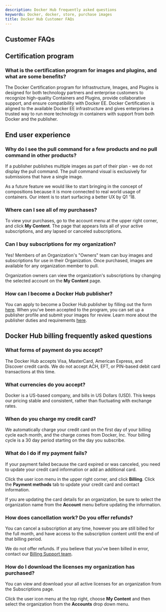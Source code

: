 ```yaml
---
description: Docker Hub frequently asked questions
keywords: Docker, docker, store, purchase images
title: Docker Hub Customer FAQs
---
```


## Customer FAQs

## Certification program

### What is the certification program for images and plugins, and what are some benefits?

The Docker Certification program for Infrastructure, Images, and Plugins is
designed for both technology partners and enterprise customers to recognize
high-quality Containers and Plugins, provide collaborative support, and ensure
compatibility with Docker EE. Docker Certification is aligned to the available
Docker EE infrastructure and gives enterprises a trusted way to run more
technology in containers with support from both Docker and the publisher.

## End user experience

### Why do I see the pull command for a few products and no pull command in other products?

If a publisher publishes multiple images as part of their plan - we do not
display the pull command. The pull command visual is exclusively for submissions
that have a single image.

As a future feature we would like to start bringing in the concept of
compositions because it is more connected to real world usage of containers. Our
intent is to start surfacing a better UX by Q1 '18.

### Where can I see all of my purchases?

To view your purchases, go to the account menu at the upper right corner, and
click **My Content**. The page that appears lists all of your active
subscriptions, and any lapsed or canceled subscriptions.

### Can I buy subscriptions for my organization?

Yes! Members of an Organization's "Owners" team can buy images and subscriptions
for use in their Organization. Once purchased, images are available for any
organization member to pull.

Organization owners can view the organization's subscriptions by changing the
selected account on the **My Content** page.

### How can I become a Docker Hub publisher?

You can apply to become a Docker Hub publisher by filling out
the form [here](https://hub.docker.com/publisher/signup). When you've been
accepted to the program, you can set up a publisher profile and submit your
images for review. Learn more about the publisher duties and requirements
[here](https://success.docker.com/Store).

## Docker Hub billing frequently asked questions

### What forms of payment do you accept?

The Docker Hub accepts Visa, MasterCard, American Express, and Discover credit
cards. We do not accept ACH, EFT, or PIN-based debit card transactions at this
time.

### What currencies do you accept?

Docker is a US-based company, and bills in US Dollars (USD). This keeps our
pricing stable and consistent, rather than fluctuating with exchange rates.

### When do you charge my credit card?

We automatically charge your credit card on the first day of your billing cycle
each month, and the charge comes from Docker, Inc. Your billing cycle is a
30 day period starting on the day you subscribe.

### What do I do if my payment fails?

If your payment failed because the card expired or was canceled, you need to
update your credit card information or add an additional card.

Click the user icon menu in the upper right corner, and click
**Billing**. Click the **Payment methods** tab to update your credit card and
contact information.

If you are updating the card details for an organization, be sure to select the
organization name from the **Account** menu before updating the information.

### How does cancellation work? Do you offer refunds?

You can cancel a subscription at any time, however you are still billed
for the full month, and have access to the subscription content until the end of
that billing period.

We do not offer refunds. If you believe that you've been billed in error,
contact our [Billing Support team](mailto:billing@docker.com).

### How do I download the licenses my organization has purchased?

You can view and download your all active licenses for an organization from the
Subscriptions page.

Click the user icon menu at the top right, choose **My Content** and then
select the organization from the **Accounts** drop down menu.
